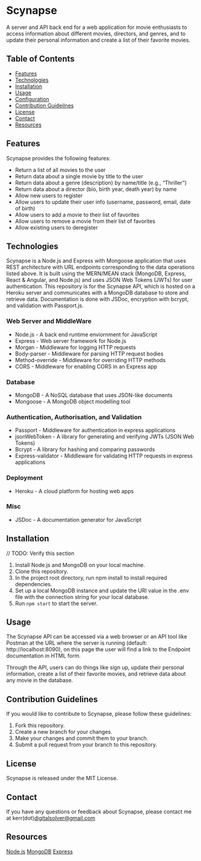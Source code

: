 # Scynapse

A server and API back end for a web application for movie enthusiasts to access information about different movies, directors, and genres, and to update their personal information and create a list of their favorite movies.

## Table of Contents

* [Features](https://github.com/Digital-Solver/movie-api/edit/main/README.md#Features)
* [Technologies](https://github.com/Digital-Solver/movie-api/edit/main/README.md#Technologies)
* [Installation](https://github.com/Digital-Solver/movie-api/edit/main/README.md#Installation)
* [Usage](https://github.com/Digital-Solver/movie-api/edit/main/README.md#Usage)
* [Configuration](https://github.com/Digital-Solver/movie-api/edit/main/README.md#Configuration)
* [Contribution Guideilnes](https://github.com/Digital-Solver/movie-api/edit/main/README.md#Contribution)
* [License](https://github.com/Digital-Solver/movie-api/edit/main/README.md#License)
* [Contact](https://github.com/Digital-Solver/movie-api/edit/main/README.md#Contact)
* [Resources](https://github.com/Digital-Solver/movie-api/edit/main/README.md#Resources)

## Features

Scynapse provides the following features:

* Return a list of all movies to the user
* Return data about a single movie by title to the user
* Return data about a genre (description) by name/title (e.g., “Thriller”)
* Return data about a director (bio, birth year, death year) by name
* Allow new users to register
* Allow users to update their user info (username, password, email, date of birth)
* Allow users to add a movie to their list of favorites
* Allow users to remove a movie from their list of favorites
* Allow existing users to deregister

## Technologies

Scynapse is a Node.js and Express with Mongoose application that uses REST architecture with URL endpoints corresponding to the data operations listed above. It is built using the MERN/MEAN stack (MongoDB, Express, React & Angular, and Node.js) and uses JSON Web Tokens (JWTs) for user authentication. This repository is for the Scynapse API, which is hosted on a Heroku server and communicates with a MongoDB database to store and retrieve data. Documentation is done with JSDoc, encryption with bcrypt, and validation with Passport.js.

### Web Server and MiddleWare
* Node.js - A back end runtime enviornment for JavaScript
* Express - Web server framework for Node.js
* Morgan - Middleware for logging HTTP requests
* Body-parser - Middleware for parsing HTTP request bodies
* Method-override - Middleware for overriding HTTP methods
* CORS - Middleware for enabling CORS in an Express app

### Database
* MongoDB - A NoSQL database that uses JSON-like documents
* Mongoose - A MongoDB object modelling tool

### Authentication, Authorisation, and Validation
* Passport - Middleware for authentication in express applications
* jsonWebToken - A library for generating and verifying JWTs (JSON Web Tokens)
* Bcrypt - A library for hashing and comparing passwords
* Express-validator - Middleware for validating HTTP requests in express applications

### Deployment
* Heroku - A cloud platform for hosting web apps

### Misc
* JSDoc - A documentation generator for JavaScript

## Installation

// TODO: Verify this section

1. Install Node.js and MongoDB on your local machine.
2. Clone this repository.
3. In the project root directory, run npm install to install required dependencies.
4. Set up a local MongoDB instance and update the URI value in the .env file with the connection string for your local database.
5. Run `npm start` to start the server.

## Usage

The Scynapse API can be accessed via a web browser or an API tool like Postman at the URL where the server is running (default: http://localhost:8090), on this page the user will find a link to the Endpoint documentation in HTML form. 

Through the API, users can do things like sign up, update their personal information, create a list of their favorite movies, and retrieve data about any movie in the database.

## Contribution Guidelines

If you would like to contribute to Scynapse, please follow these guidelines:

1. Fork this repository.
2. Create a new branch for your changes.
3. Make your changes and commit them to your branch.
4. Submit a pull request from your branch to this repository.

## License

Scynapse is released under the MIT License.

## Contact

If you have any questions or feedback about Scynapse, please contact me at kerr(dot)digitalsolver@gmail.com

## Resources

[Node.js](https://nodejs.org/)
[MongoDB](https://www.mongodb.com/)
[Express](https://expressjs.com/)
